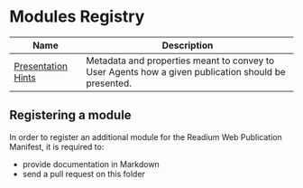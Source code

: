 # Modules Registry

| Name  |  Description |
| ----- | ------------ |
| [Presentation Hints](presentation.md) | Metadata and properties meant to convey to User Agents how a given publication should be presented. |


## Registering a module

In order to register an additional module for the Readium Web Publication Manifest, it is required to:

- provide documentation in Markdown
- send a pull request on this folder

